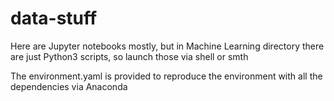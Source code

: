 # data-stuff
Here are Jupyter notebooks mostly, but in Machine Learning directory there are just Python3 scripts, so launch those via shell or smth

The environment.yaml is provided to reproduce the environment with all the dependencies via Anaconda
